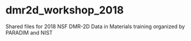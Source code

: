 # dmr2d_workshop_2018
Shared files for 2018 NSF DMR-2D Data in Materials training organized by PARADIM and NIST
